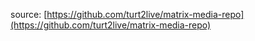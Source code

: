 source: [https://github.com/turt2live/matrix-media-repo](https://github.com/turt2live/matrix-media-repo)

